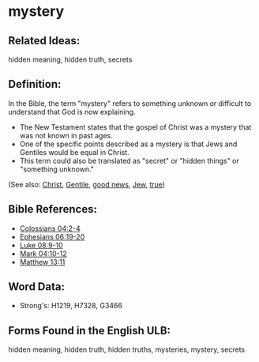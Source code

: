 # mystery

## Related Ideas:

hidden meaning, hidden truth, secrets


## Definition:

In the Bible, the term "mystery" refers to something unknown or difficult to understand that God is now explaining.

* The New Testament states that the gospel of Christ was a mystery that was not known in past ages.
* One of the specific points described as a mystery is that Jews and Gentiles would be equal in Christ.
* This term could also be translated as "secret" or "hidden things" or "something unknown."

(See also: [Christ](../kt/christ.md), [Gentile](../kt/gentile.md), [good news](../kt/goodnews.md), [Jew](../kt/jew.md), [true](../kt/true.md))

## Bible References:

* [Colossians 04:2-4](rc://en/tn/help/col/04/02)
* [Ephesians 06:19-20](rc://en/tn/help/eph/06/19)
* [Luke 08:9-10](rc://en/tn/help/luk/08/09)
* [Mark 04:10-12](rc://en/tn/help/mrk/04/10)
* [Matthew 13:11](rc://en/tn/help/mat/13/11)

## Word Data:

* Strong's: H1219, H7328, G3466

## Forms Found in the English ULB:

hidden meaning, hidden truth, hidden truths, mysteries, mystery, secrets


